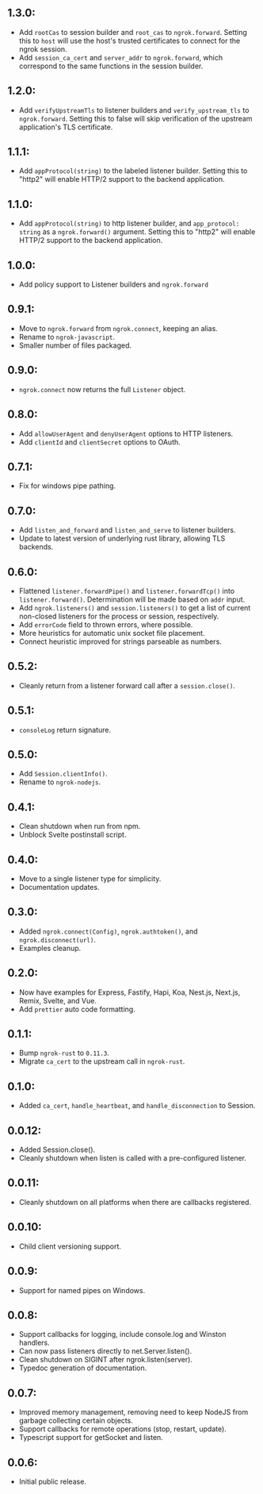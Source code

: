 ## 1.3.0:

- Add `rootCas` to session builder and `root_cas` to `ngrok.forward`. Setting this to `host` will use the host's trusted certificates to connect for the ngrok session.
- Add `session_ca_cert` and `server_addr` to `ngrok.forward`, which correspond to the same functions in the session builder.

## 1.2.0:

- Add `verifyUpstreamTls` to listener builders and `verify_upstream_tls` to `ngrok.forward`. Setting this to false will skip verification of the upstream application's TLS certificate.

## 1.1.1:

- Add `appProtocol(string)` to the labeled listener builder. Setting this to "http2" will enable HTTP/2 support to the backend application.

## 1.1.0:

- Add `appProtocol(string)` to http listener builder, and `app_protocol: string` as a `ngrok.forward()` argument. Setting this to "http2" will enable HTTP/2 support to the backend application.

## 1.0.0:

- Add policy support to Listener builders and `ngrok.forward`

## 0.9.1:

- Move to `ngrok.forward` from `ngrok.connect`, keeping an alias.
- Rename to `ngrok-javascript`.
- Smaller number of files packaged.

## 0.9.0:

- `ngrok.connect` now returns the full `Listener` object.

## 0.8.0:

- Add `allowUserAgent` and `denyUserAgent` options to HTTP listeners.
- Add `clientId` and `clientSecret` options to OAuth.

## 0.7.1:

- Fix for windows pipe pathing.

## 0.7.0:

- Add `listen_and_forward` and `listen_and_serve` to listener builders.
- Update to latest version of underlying rust library, allowing TLS backends.

## 0.6.0:

- Flattened `listener.forwardPipe()` and `listener.forwardTcp()` into `listener.forward()`. Determination will be made based on `addr` input.
- Add `ngrok.listeners()` and `session.listeners()` to get a list of current non-closed listeners for the process or session, respectively.
- Add `errorCode` field to thrown errors, where possible.
- More heuristics for automatic unix socket file placement.
- Connect heuristic improved for strings parseable as numbers.

## 0.5.2:

- Cleanly return from a listener forward call after a `session.close()`.

## 0.5.1:

- `consoleLog` return signature.

## 0.5.0:

- Add `Session.clientInfo()`.
- Rename to `ngrok-nodejs`.

## 0.4.1:

- Clean shutdown when run from npm.
- Unblock Svelte postinstall script.

## 0.4.0:

- Move to a single listener type for simplicity.
- Documentation updates.

## 0.3.0:

- Added `ngrok.connect(Config)`, `ngrok.authtoken()`, and `ngrok.disconnect(url)`.
- Examples cleanup.

## 0.2.0:

- Now have examples for Express, Fastify, Hapi, Koa, Nest.js, Next.js, Remix, Svelte, and Vue.
- Add `prettier` auto code formatting.

## 0.1.1:

- Bump `ngrok-rust` to `0.11.3`.
- Migrate `ca_cert` to the upstream call in `ngrok-rust`.

## 0.1.0:

- Added `ca_cert`, `handle_heartbeat`, and `handle_disconnection` to Session.

## 0.0.12:

- Added Session.close().
- Cleanly shutdown when listen is called with a pre-configured listener.

## 0.0.11:

- Cleanly shutdown on all platforms when there are callbacks registered.

## 0.0.10:

- Child client versioning support.

## 0.0.9:

- Support for named pipes on Windows.

## 0.0.8:

- Support callbacks for logging, include console.log and Winston handlers.
- Can now pass listeners directly to net.Server.listen().
- Clean shutdown on SIGINT after ngrok.listen(server).
- Typedoc generation of documentation.

## 0.0.7:

- Improved memory management, removing need to keep NodeJS from garbage collecting certain objects.
- Support callbacks for remote operations (stop, restart, update).
- Typescript support for getSocket and listen.

## 0.0.6:

- Initial public release.
